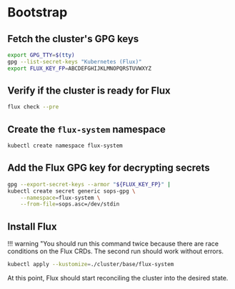 # Bootstrap

## Fetch the cluster's GPG keys

```sh
export GPG_TTY=$(tty)
gpg --list-secret-keys "Kubernetes (Flux)"
export FLUX_KEY_FP=ABCDEFGHIJKLMNOPQRSTUVWXYZ
```

## Verify if the cluster is ready for Flux
```sh
flux check --pre
```

## Create the `flux-system` namespace

```sh
kubectl create namespace flux-system
```

## Add the Flux GPG key for decrypting secrets

```sh
gpg --export-secret-keys --armor "${FLUX_KEY_FP}" |
kubectl create secret generic sops-gpg \
    --namespace=flux-system \
    --from-file=sops.asc=/dev/stdin
```

## Install Flux

!!! warning "You should run this command twice because there are race conditions
on the Flux CRDs. The second run should work without errors.

```sh
kubectl apply --kustomize=./cluster/base/flux-system
```

At this point, Flux should start reconciling the cluster into the desired state.
